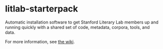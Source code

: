 # litlab-starterpack

Automatic installation software to get Stanford Literary Lab members up and running quickly with a shared set of code, metadata, corpora, tools, and data.

For more information, see [the wiki](https://litlab.stanford.edu/wiki/starterpack).
